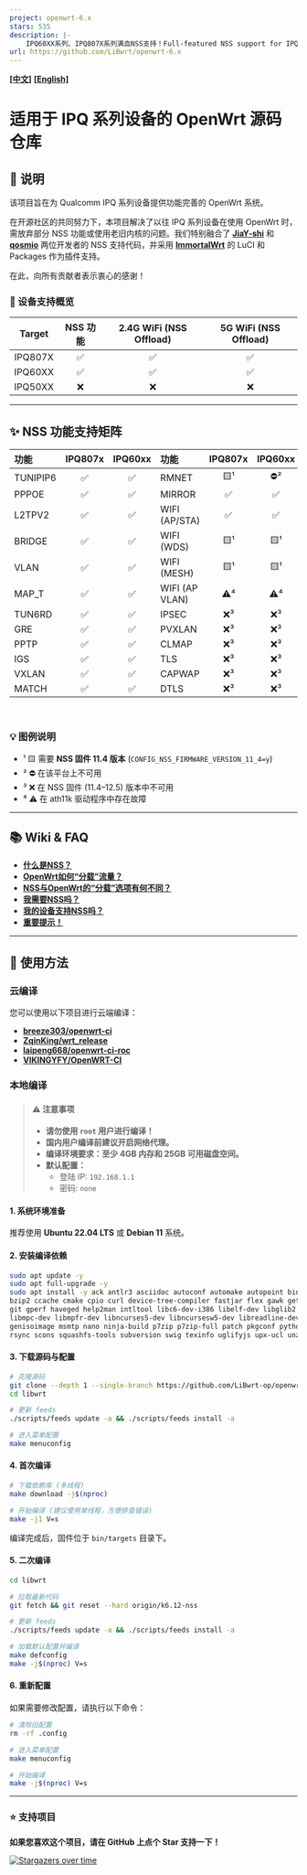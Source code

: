 ```yaml
---
project: openwrt-6.x
stars: 535
description: |-
    IPQ60XX系列、IPQ807X系列满血NSS支持！Full-featured NSS support for IPQ60XX series and IPQ807X series！
url: https://github.com/LiBwrt/openwrt-6.x
---
```


[**[中文]**](README.md) [**[English]**](README-en.md)

# 适用于 IPQ 系列设备的 OpenWrt 源码仓库

## 📖 说明

该项目旨在为 Qualcomm IPQ 系列设备提供功能完善的 OpenWrt 系统。

在开源社区的共同努力下，本项目解决了以往 IPQ 系列设备在使用 OpenWrt 时，需放弃部分 NSS 功能或使用老旧内核的问题。我们特别融合了 [**JiaY-shi**](https://github.com/JiaY-shi) 和 [**qosmio**](https://github.com/qosmio) 两位开发者的 NSS 支持代码，并采用 [**ImmortalWrt**](https://github.com/immortalwrt) 的 LuCI 和 Packages 作为插件支持。

在此，向所有贡献者表示衷心的感谢！

### 🎯 设备支持概览
| Target | NSS 功能 | 2.4G WiFi (NSS Offload) | 5G WiFi (NSS Offload) |
| :----: |:--------:|:-----------------------:|:---------------------:|
| IPQ807X| ✅       | ✅                      | ✅                    |
| IPQ60XX| ✅       | ✅                      | ✅                    |
| IPQ50XX| ❌       | ❌                      | ❌                    |

---

## ✨ NSS 功能支持矩阵

| 功能 | IPQ807x | IPQ60xx | 功能 | IPQ807x | IPQ60xx |
| :--- | :---: | :---: | :--- | :---: | :---: |
| TUNIPIP6 | ✅ | ✅ | RMNET | 🟨¹ | ⛔² |
| PPPOE | ✅ | ✅ | MIRROR | ✅ | ✅ |
| L2TPV2 | ✅ | ✅ | WIFI (AP/STA) | ✅ | ✅ |
| BRIDGE | ✅ | ✅ | WIFI (WDS) | 🟨¹ | 🟨¹ |
| VLAN | ✅ | ✅ | WIFI (MESH) | 🟨¹ | 🟨¹ |
| MAP_T | ✅ | ✅ | WIFI (AP VLAN) | ⚠️⁴ | ⚠️⁴ |
| TUN6RD | ✅ | ✅ | IPSEC | ❌³ | ❌³ |
| GRE | ✅ | ✅ | PVXLAN | ❌³ | ❌³ |
| PPTP | ✅ | ✅ | CLMAP | ❌³ | ❌³ |
| IGS | ✅ | ✅ | TLS | ❌³ | ❌³ |
| VXLAN | ✅ | ✅ | CAPWAP | ❌³ | ❌³ |
| MATCH | ✅ | ✅ | DTLS | ❌³ | ❌³ |

<br/>

### **💡 图例说明**
*   ¹ 🟨 需要 **NSS 固件 11.4 版本** (`CONFIG_NSS_FIRMWARE_VERSION_11_4=y`)
*   ² ⛔ 在该平台上不可用
*   ³ ❌ 在 NSS 固件 (11.4–12.5) 版本中不可用
*   ⁴ ⚠️ 在 ath11k 驱动程序中存在故障

---

## 📚 Wiki & FAQ

- [**什么是NSS？**](https://github.com/qosmio/openwrt-ipq/blob/qualcommax-6.x-nss-wifi/README.md#whats-nss)
- [**OpenWrt如何“分载”流量？**](https://github.com/qosmio/openwrt-ipq/blob/qualcommax-6.x-nss-wifi/README.md#how-does-openwrt-offload-traffic)
- [**NSS与OpenWrt的“分载”选项有何不同？**](https://github.com/qosmio/openwrt-ipq/blob/qualcommax-6.x-nss-wifi/README.md#how-is-nss-different-from-openwrts-offloading-options)
- [**我需要NSS吗？**](https://github.com/qosmio/openwrt-ipq/blob/qualcommax-6.x-nss-wifi/README.md#do-i-need-nss)
- [**我的设备支持NSS吗？**](https://github.com/qosmio/openwrt-ipq/blob/qualcommax-6.x-nss-wifi/README.md#ok-i-want-nss-does-my-device-support-it)
- [**重要提示！**](https://github.com/qosmio/openwrt-ipq/blob/qualcommax-6.x-nss-wifi/README.md#important-note)

---

## 🚀 使用方法

### 云编译

您可以使用以下项目进行云端编译：

- [**breeze303/openwrt-ci**](https://github.com/breeze303/openwrt-ci)
- [**ZqinKing/wrt_release**](https://github.com/ZqinKing/wrt_release)
- [**laipeng668/openwrt-ci-roc**](https://github.com/laipeng668/openwrt-ci-roc)
- [**VIKINGYFY/OpenWRT-CI**](https://github.com/VIKINGYFY/OpenWRT-CI)

### 本地编译

> #### **⚠️ 注意事项**
> - **请勿使用 `root` 用户进行编译！**
> - **国内用户编译前建议开启网络代理。**
> - **编译环境要求：至少 4GB 内存和 25GB 可用磁盘空间。**
> - **默认配置：**
>   - 登陆 IP: `192.168.1.1`
>   - 密码: `none`

#### 1. 系统环境准备
推荐使用 **Ubuntu 22.04 LTS** 或 **Debian 11** 系统。

#### 2. 安装编译依赖
```bash
sudo apt update -y
sudo apt full-upgrade -y
sudo apt install -y ack antlr3 asciidoc autoconf automake autopoint binutils bison build-essential \
bzip2 ccache cmake cpio curl device-tree-compiler fastjar flex gawk gettext gcc-multilib g++-multilib \
git gperf haveged help2man intltool libc6-dev-i386 libelf-dev libglib2.0-dev libgmp3-dev libltdl-dev \
libmpc-dev libmpfr-dev libncurses5-dev libncursesw5-dev libreadline-dev libfuse-dev libssl-dev libtool lrzsz \
genisoimage msmtp nano ninja-build p7zip p7zip-full patch pkgconf python3 python3-pip libpython3-dev qemu-utils \
rsync scons squashfs-tools subversion swig texinfo uglifyjs upx-ucl unzip vim wget xmlto xxd zlib1g-dev
```

#### 3. 下载源码与配置
```bash
# 克隆源码
git clone --depth 1 --single-branch https://github.com/LiBwrt-op/openwrt-6.x.git libwrt
cd libwrt

# 更新 feeds
./scripts/feeds update -a && ./scripts/feeds install -a

# 进入菜单配置
make menuconfig
```

#### 4. 首次编译
```bash
# 下载依赖库 (多线程)
make download -j$(nproc)

# 开始编译 (建议使用单线程，方便排查错误)
make -j1 V=s
```
编译完成后，固件位于 `bin/targets` 目录下。

#### 5. 二次编译
```bash
cd libwrt

# 拉取最新代码
git fetch && git reset --hard origin/k6.12-nss

# 更新 feeds
./scripts/feeds update -a && ./scripts/feeds install -a

# 加载默认配置并编译
make defconfig
make -j$(nproc) V=s 
```

#### 6. 重新配置
如果需要修改配置，请执行以下命令：
```bash
# 清除旧配置
rm -rf .config

# 进入菜单配置
make menuconfig

# 开始编译
make -j$(nproc) V=s 
```
---

### ⭐ 支持项目
**如果您喜欢这个项目，请在 GitHub 上点个 Star 支持一下！**

[![Stargazers over time](https://starchart.cc/LiBwrt-op/openwrt-6.x.svg?variant=adaptive)](https://starchart.cc/LiBwrt-op/openwrt-6.x)
